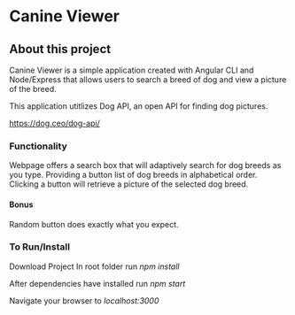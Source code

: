 # Canine Viewer

## About this project

Canine Viewer is a simple application created with Angular CLI and Node/Express that allows users to search a breed of dog and view a picture of the breed.
 
This application utitlizes Dog API, an open API for finding dog pictures.

https://dog.ceo/dog-api/

### Functionality
Webpage offers a search box that will adaptively search for dog breeds as you type. Providing a button list of dog breeds in alphabetical order. Clicking a button will retrieve a picture of the selected dog breed. 

#### Bonus 
Random button does exactly what you expect. 

### To Run/Install

Download Project
In root folder run *npm install*

After dependencies have installed run *npm start*

Navigate your browser to *localhost:3000*


